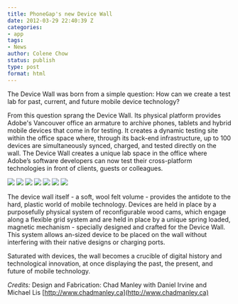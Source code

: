 ```yaml
---
title: PhoneGap's new Device Wall
date: 2012-03-29 22:40:39 Z
categories:
- app
tags:
- News
author: Colene Chow
status: publish
type: post
format: html
---
```


The Device Wall was born from a simple question: How can we create a test lab for past, current, and future mobile device technology?

From this question sprang the Device Wall. Its physical platform provides Adobe's Vancouver office an armature to archive phones, tablets and hybrid mobile devices that come in for testing. It creates a dynamic testing site within the office space where, through its back-end infrastructure, up to 100 devices are simultaneously synced, charged, and tested directly on the wall. The Device Wall creates a unique lab space in the office where Adobe’s software developers can now test their cross-platform technologies in front of clients, guests or colleagues.

[![](/uploads/2012/03/devicewall-brief.jpg)](/uploads/2012/03/devicewall-brief.jpg) [![](/uploads/2012/03/devicewall_1.jpg)](/uploads/2012/03/devicewall_1.jpg) [![](/uploads/2012/03/devicewall_4.jpg)](/uploads/2012/03/devicewall_4.jpg) [![](/uploads/2012/03/devicewall_5.jpg)](/uploads/2012/03/devicewall_5.jpg) [![](/uploads/2012/03/devicewall_6.jpg)](/uploads/2012/03/devicewall_6.jpg) [![](/uploads/2012/03/devicewall_7.jpg)](/uploads/2012/03/devicewall_7.jpg) [![](/uploads/2012/03/devicewall_8.jpg)](/uploads/2012/03/devicewall_8.jpg)

The device wall itself - a soft, wool felt volume - provides the antidote to the hard, plastic world of mobile technology. Devices are held in place by a purposefully physical system of reconfigurable wood cams, which engage along a flexible grid system and are held in place by a unique spring loaded, magnetic mechanism - specially designed and crafted for the Device Wall. This system allows an-sized device to be placed on the wall without interfering with their native designs or charging ports.

Saturated with devices, the wall becomes a crucible of digital history and technological innovation, at once displaying the past, the present, and future of mobile technology.

_Credits:_ Design and Fabrication: Chad Manley with Daniel Irvine and Michael Lis [http://www.chadmanley.ca](http://www.chadmanley.ca)
